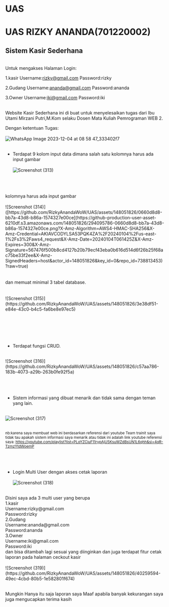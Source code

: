 # UAS 

# UAS RIZKY ANANDA(701220002) <br>
## Sistem Kasir Sederhana 

<br>
Untuk mengakses Halaman Login:

1.kasir
Username:rizky@gmail.com
Password:rizky

2.Gudang
Username:ananda@gmail.com
Password:ananda

3.Owner
Username:iki@gmail.com
Password:iki
<br>
<br>
<p>Website Kasir Sederhana ini di buat untuk menyelesaikan tugas dari Ibu Utami Mirzani Putri,M.Kom selaku Dosen Mata Kuliah Pemrograman WEB 2.
</p>

Dengan ketentuan Tugas: <br><br>
![WhatsApp Image 2023-12-04 at 08 58 47_333402f7](https://github.com/RizkyAnandaWoW/UAS/assets/148051826/05e7657f-528d-4a91-b0d4-f1cdbd6fb192)<br><br>
- Terdapat 9 kolom input data dimana salah satu kolomnya harus ada input gambar
<br><br>
![Screenshot (313)](https://github.com/RizkyAnandaWoW/UAS/assets/148051826/241219d3-2cd5-4b8a-a38b-dad06ebc856d)
<br>
<br>
<br>
kolomnya harus ada input gambar
<br><br>
![Screenshot (314)]([https://github.com/RizkyAnandaWoW/UAS/assets/148051826/0660d8d8-bb7a-43d8-b86a-1574327e00ce](https://github-production-user-asset-6210df.s3.amazonaws.com/148051826/294095786-0660d8d8-bb7a-43d8-b86a-1574327e00ce.png?X-Amz-Algorithm=AWS4-HMAC-SHA256&X-Amz-Credential=AKIAVCODYLSA53PQK4ZA%2F20240104%2Fus-east-1%2Fs3%2Faws4_request&X-Amz-Date=20240104T061425Z&X-Amz-Expires=300&X-Amz-Signature=567476f500b8cd4127b20b79ecf43eba0b616d514d6f26b25f68ac75be33f2ee&X-Amz-SignedHeaders=host&actor_id=148051826&key_id=0&repo_id=738813453)?raw=true)
<br><br>
<br>
dan memuat minimal 3 tabel database. <br><br><br>
 ![Screenshot (315)](https://github.com/RizkyAnandaWoW/UAS/assets/148051826/3e38df51-e84e-43c0-b4c5-fa6be8e97ec5)
<br><br>

<br>
<br>
<br>
<br>

- Terdapat fungsi CRUD.<br>
<br>
![Screenshot (316)](https://github.com/RizkyAnandaWoW/UAS/assets/148051826/c57aa786-183b-4073-a29b-263b0fe92f5a)

<br>
<br>
<br>
<br>

- Sistem informasi yang dibuat menarik dan tidak sama dengan teman yang lain.<br><br>

![Screenshot (317)](https://github.com/RizkyAnandaWoW/UAS/assets/148051826/cdc269a5-d39c-4dfd-b65b-e4e1cab4c1ea)
<br><br>

<small>nb:karena saya membuat web ini berdasarkan referensi dari youtube Team trainit saya tidak tau apakah sistem informasi saya menarik atau tidak
ini adalah link youtube referensi saya: https://youtube.com/playlist?list=PLoYZCiuF11rypAjU5KsuWZdBsUN1L6qhh&si=4qR-TzmzYtdWoemP</small>
<br>
<br>
<br>
<br>

- Login Multi User dengan akses cetak laporan <br><br>
![Screenshot (318)](https://github.com/RizkyAnandaWoW/UAS/assets/148051826/add919c1-8887-4d7e-ba11-d0606162590a)
<br>
Disini saya ada 3 multi user yang berupa
<br>
1.kasir
<br>Username:rizky@gmail.com
<br>Password:rizky
<br>
2.Gudang
<br>Username:ananda@gmail.com
<br>Password:ananda
<br>
3.Owner
<br>Username:iki@gmail.com
<br>Password:iki
<br>
dan bisa ditambah lagi sesuai yang diinginkan dan juga terdapat fitur cetak laporan pada halaman ceckout kasir<br><br>
![Screenshot (319)](https://github.com/RizkyAnandaWoW/UAS/assets/148051826/40259594-49ec-4cbd-80b5-1e582801f674)
<br><br>

<p>Mungkin Hanya itu saja laporan saya Maaf apabila banyak kekurangan saya juga mengucapkan terima kasih  </p>

 


